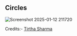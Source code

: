 ## Circles

![Screenshot 2025-01-12 211720](https://github.com/user-attachments/assets/1191e23c-fd29-49ba-93dd-0a07007a7234)

Credits:- [Tirtha Sharma](https://github.com/genze121 "Tirtha Sharma")
